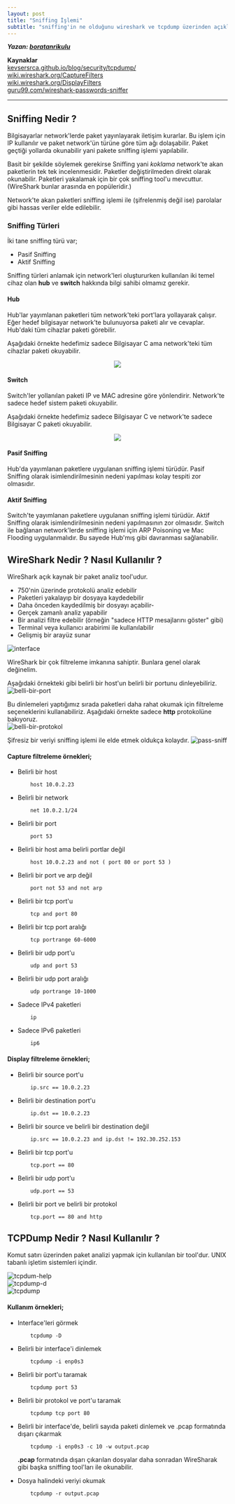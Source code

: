 ```yaml
---
layout: post
title: "Sniffing İşlemi"
subtitle: "sniffing'in ne olduğunu wireshark ve tcpdump üzerinden açıklar."
---
```


***Yazan: [boratanrikulu](https://github.com/boratanrikulu)***

**Kaynaklar**  
[kevsersrca.github.io/blog/security/tcpdump/](https://kevsersrca.github.io/blog//security/tcpdump/)  
[wiki.wireshark.org/CaptureFilters](https://wiki.wireshark.org/CaptureFilters)  
[wiki.wireshark.org/DisplayFilters](https://wiki.wireshark.org/DisplayFilters)  
[guru99.com/wireshark-passwords-sniffer](https://www.guru99.com/wireshark-passwords-sniffer.html)

---

## Sniffing Nedir ?

Bilgisayarlar network'lerde paket yayınlayarak iletişim kurarlar. Bu işlem için IP kullanılır ve paket network'ün türüne göre tüm ağı dolaşabilir. Paket geçtiği yollarda okunabilir yani pakete sniffing işlemi yapılabilir.
	
Basit bir şekilde söylemek gerekirse Sniffing yani *koklama* network'te akan paketlerin tek tek incelenmesidir. Paketler değiştirilmeden direkt olarak okunabilir. Paketleri yakalamak için bir çok sniffing tool'u mevcuttur. (WireShark bunlar arasında en popüleridir.)

Network'te akan paketleri sniffing işlemi ile (şifrelenmiş değil ise) parolalar gibi hassas veriler elde edilebilir.

### Sniffing Türleri

İki tane sniffing türü var;
* Pasif Sniffing  
* Aktif Sniffing

Sniffing türleri anlamak için network'leri oluştururken kullanılan iki temel cihaz olan **hub** ve **switch** hakkında bilgi sahibi olmamız gerekir.

#### Hub
Hub'lar yayımlanan paketleri tüm network'teki port'lara yollayarak çalışır. Eğer hedef bilgisayar network'te bulunuyorsa paketi alır ve cevaplar.  Hub'daki tüm cihazlar paketi görebilir.

Aşağıdaki örnekte hedefimiz sadece Bilgisayar C ama network'teki tüm cihazlar paketi okuyabilir.
<p align="center"> 
<img src="/images/sniffing-islemi/7.png">
</p>

#### Switch
Switch'ler yollanılan paketi IP ve MAC adresine göre yönlendirir. Network'te sadece hedef sistem paketi okuyabilir.

Aşağıdaki örnekte hedefimiz sadece Bilgisayar C ve network'te sadece Bilgisayar C paketi okuyabilir.  
<p align="center"> 
<img src="/images/sniffing-islemi/8.png">
</p>

#### Pasif Sniffing  
Hub'da yayımlanan paketlere uygulanan sniffing işlemi türüdür. Pasif Sniffing olarak isimlendirilmesinin nedeni yapılması kolay tespiti zor olmasıdır.

#### Aktif Sniffing  
Switch'te yayımlanan paketlere uygulanan sniffing işlemi türüdür. Aktif Sniffing olarak isimlendirilmesinin nedeni yapılmasının zor olmasıdır. Switch ile bağlanan network'lerde sniffing işlemi için ARP Poisoning ve Mac Flooding uygulanmalıdır. Bu sayede Hub'mış gibi davranması sağlanabilir.  

## WireShark Nedir ? Nasıl Kullanılır ?

WireShark açık kaynak bir paket analiz tool'udur.

- 750'nin üzerinde protokolü analiz edebilir
- Paketleri yakalayıp bir dosyaya kaydedebilir
- Daha önceden kaydedilmiş bir dosyayı açabilir-
- Gerçek zamanlı analiz yapabilir
- Bir analizi filtre edebilir (örneğin "sadece HTTP mesajlarını göster" gibi)
- Terminal veya kullanıcı arabirimi ile kullanılabilir
- Gelişmiş bir arayüz sunar

![interface](/images/sniffing-islemi/1.png)

WireShark bir çok filtreleme imkanına sahiptir. Bunlara genel olarak değinelim.    

Aşağıdaki örnekteki gibi belirli bir host'un belirli bir portunu dinleyebiliriz.  
![belli-bir-port](/images/sniffing-islemi/2.png)  

Bu dinlemeleri yaptığımız sırada paketleri daha rahat okumak için filtreleme seçeneklerini kullanabiliriz. Aşağıdaki örnekte sadece **http** protokolüne bakıyoruz.  
![belli-bir-protokol](/images/sniffing-islemi/3.png)

Şifresiz bir veriyi sniffing işlemi ile elde etmek oldukça kolaydır.
![pass-sniff](/images/sniffing-islemi/9.png)

#### Capture filtreleme örnekleri;

- Belirli bir host
	```
		host 10.0.2.23
	```  

- Belirli bir network
	```
		net 10.0.2.1/24
	```  

- Belirli bir port
	```
		port 53
	```  

- Belirli bir host ama belirli portlar değil
	```  
		host 10.0.2.23 and not ( port 80 or port 53 )
	```  

- Belirli bir port ve arp değil
	```
		port not 53 and not arp
	```  

- Belirli bir tcp port'u
	```
		tcp and port 80
	```

- Belirli bir tcp port aralığı
	```
		tcp portrange 60-6000
	```

- Belirli bir udp port'u
	```
		udp and port 53
	```

- Belirli bir udp port aralığı
	```
		udp portrange 10-1000
	```

- Sadece IPv4 paketleri
	```
		ip
	```  

- Sadece IPv6 paketleri
	```
		ip6
	```  

#### Display filtreleme örnekleri;

- Belirli bir source port'u
	```
		ip.src == 10.0.2.23
	```  

- Belirli bir destination port'u
	```
		ip.dst == 10.0.2.23
	```

- Belirli bir source ve belirli bir destination değil
	```
		ip.src == 10.0.2.23 and ip.dst != 192.30.252.153
	```

- Belirli bir tcp port'u
	```
		tcp.port == 80
	```

- Belirli bir udp port'u
	```
		udp.port == 53
	```

- Belirli bir port ve belirli bir protokol
	```
		tcp.port == 80 and http
	```

## TCPDump Nedir ? Nasıl Kullanılır ?

Komut satırı üzerinden paket analizi yapmak için kullanılan bir tool'dur. UNIX tabanlı işletim sistemleri içindir.
	
![tcpdum-help](/images/sniffing-islemi/4.png)  
![tcpdump-d](/images/sniffing-islemi/5.png)  
![tcpdump](/images/sniffing-islemi/6.png)

#### Kullanım örnekleri;

- Interface'leri görmek
	```
		tcpdump -D
	```

- Belirli bir interface'i dinlemek
	```
		tcpdump -i enp0s3
	```

- Belirli bir port'u taramak
	```
		tcpdump port 53
	```

- Belirli bir protokol ve port'u taramak
	```
		tcpdump tcp port 80
	```

- Belirli bir interface'de, belirli sayıda paketi dinlemek ve .pcap formatında dışarı çıkarmak
	```
		tcpdump -i enp0s3 -c 10 -w output.pcap
	```  
	**.pcap** formatında dışarı çıkarılan dosyalar daha sonradan WireSharak gibi başka sniffing tool'ları ile okunabilir.

- Dosya halindeki veriyi okumak
	```
		tcpdump -r output.pcap
	```